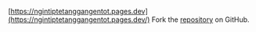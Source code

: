 [https://ngintiptetanggangentot.pages.dev](https://ngintiptetanggangentot.pages.dev/)
Fork the [repository](https://github.com/somisaldo7) on GitHub.
